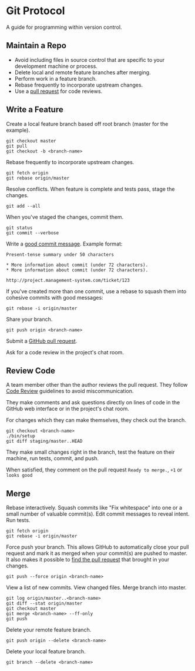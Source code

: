 Git Protocol
============

A guide for programming within version control.

Maintain a Repo
---------------

* Avoid including files in source control that are specific to your
  development machine or process.
* Delete local and remote feature branches after merging.
* Perform work in a feature branch.
* Rebase frequently to incorporate upstream changes.
* Use a [pull request] for code reviews.

[pull request]: https://help.github.com/articles/using-pull-requests/

Write a Feature
---------------

Create a local feature branch based off root branch (master for the example).

    git checkout master
    git pull
    git checkout -b <branch-name>

Rebase frequently to incorporate upstream changes.

    git fetch origin
    git rebase origin/master

Resolve conflicts. When feature is complete and tests pass, stage the changes.

    git add --all

When you've staged the changes, commit them.

    git status
    git commit --verbose

Write a [good commit message]. Example format:

    Present-tense summary under 50 characters

    * More information about commit (under 72 characters).
    * More information about commit (under 72 characters).

    http://project.management-system.com/ticket/123

If you've created more than one commit, use a rebase to squash them into
cohesive commits with good messages:

    git rebase -i origin/master

Share your branch.

    git push origin <branch-name>

Submit a [GitHub pull request].

Ask for a code review in the project's chat room.

[good commit message]: http://tbaggery.com/2008/04/19/a-note-about-git-commit-messages.html
[GitHub pull request]: https://help.github.com/articles/using-pull-requests/

Review Code
-----------

A team member other than the author reviews the pull request. They follow
[Code Review](/code-review) guidelines to avoid
miscommunication.

They make comments and ask questions directly on lines of code in the GitHub
web interface or in the project's chat room.

For changes which they can make themselves, they check out the branch.

    git checkout <branch-name>
    ./bin/setup
    git diff staging/master..HEAD

They make small changes right in the branch, test the feature on their machine,
run tests, commit, and push.

When satisfied, they comment on the pull request `Ready to merge.`, `+1` or
`looks good`

Merge
-----

Rebase interactively. Squash commits like "Fix whitespace" into one or a
small number of valuable commit(s). Edit commit messages to reveal intent. Run
tests.

    git fetch origin
    git rebase -i origin/master

Force push your branch. This allows GitHub to automatically close your pull
request and mark it as merged when your commit(s) are pushed to master. It also
 makes it possible to [find the pull request] that brought in your changes.

    git push --force origin <branch-name>

View a list of new commits. View changed files. Merge branch into master.

    git log origin/master..<branch-name>
    git diff --stat origin/master
    git checkout master
    git merge <branch-name> --ff-only
    git push

Delete your remote feature branch.

    git push origin --delete <branch-name>

Delete your local feature branch.

    git branch --delete <branch-name>

[find the pull request]: http://stackoverflow.com/a/17819027
